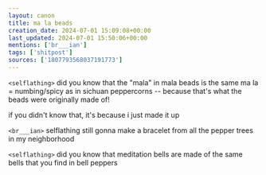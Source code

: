 ```yaml
---
layout: canon
title: ma la beads
creation_date: 2024-07-01 15:09:08+00:00
last_updated: 2024-07-01 15:50:06+00:00
mentions: ['br___ian']
tags: ['shitpost']
sources: ['1807793568037191773']
---
```


`<selflathing>` did you know that the "mala" in mala beads is the same ma la = numbing/spicy as in sichuan peppercorns -- because that's what the beads were originally made of!  
  
if you didn't know that, it's because i just made it up    

`<br___ian>` selflathing still gonna make a bracelet from all the pepper trees in my neighborhood  

`<selflathing>` did you know that meditation bells are made of the same bells that you find in bell peppers  
